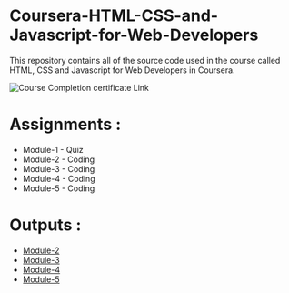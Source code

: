 # Coursera-HTML-CSS-and-Javascript-for-Web-Developers

This repository contains all of the source code used in the course called HTML, CSS and Javascript for Web Developers in Coursera.

![Course Completion certificate Link](https://github.com/s-naveenkumar-001/s-naveenkumar-001.github.io/blob/main/Coursera-HTML-CSS-and-JavaScript-for-Web-Developers/Web_developers_Certificate.jpg)


# Assignments :

* Module-1 - Quiz 
* Module-2 - Coding
* Module-3 - Coding
* Module-4 - Coding
* Module-5 - Coding


# Outputs :

* [Module-2](https://s-naveenkumar-001.github.io/Coursera-HTML-CSS-and-JavaScript-for-Web-Developers/Assignments/module-2/index.html)
* [Module-3](https://s-naveenkumar-001.github.io/Coursera-HTML-CSS-and-JavaScript-for-Web-Developers/Assignments/module-3/index.html)
* [Module-4](https://s-naveenkumar-001.github.io/Coursera-HTML-CSS-and-JavaScript-for-Web-Developers/Assignments/module-4/index.html)
* [Module-5](https://s-naveenkumar-001.github.io/Coursera-HTML-CSS-and-JavaScript-for-Web-Developers/Assignments/module-5/index.html)
